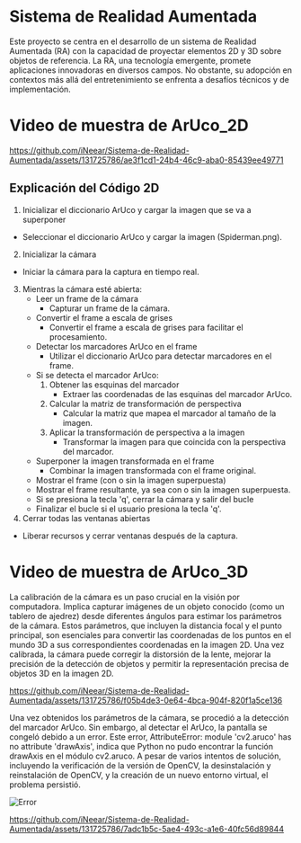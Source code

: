 # Sistema de Realidad Aumentada
Este proyecto se centra en el desarrollo de un sistema de Realidad Aumentada (RA) con la capacidad de proyectar elementos 2D y 3D sobre objetos de referencia. La RA, una tecnología emergente, promete aplicaciones innovadoras en diversos campos. No obstante, su adopción en contextos más allá del entretenimiento se enfrenta a desafíos técnicos y de implementación.

# Video de muestra de ArUco_2D

https://github.com/iNeear/Sistema-de-Realidad-Aumentada/assets/131725786/ae3f1cd1-24b4-46c9-aba0-85439ee49771

## Explicación del Código 2D
1. Inicializar el diccionario ArUco y cargar la imagen que se va a superponer
  - Seleccionar el diccionario ArUco y cargar la imagen (Spiderman.png).

2. Inicializar la cámara
  - Iniciar la cámara para la captura en tiempo real.

3. Mientras la cámara esté abierta:
   - Leer un frame de la cámara
     - Capturar un frame de la cámara.
   - Convertir el frame a escala de grises
     - Convertir el frame a escala de grises para facilitar el procesamiento.
   - Detectar los marcadores ArUco en el frame
     - Utilizar el diccionario ArUco para detectar marcadores en el frame.
   - Si se detecta el marcador ArUco:
     1. Obtener las esquinas del marcador
        - Extraer las coordenadas de las esquinas del marcador ArUco.
     2. Calcular la matriz de transformación de perspectiva
        - Calcular la matriz que mapea el marcador al tamaño de la imagen.
     3. Aplicar la transformación de perspectiva a la imagen
        - Transformar la imagen para que coincida con la perspectiva del marcador.
    - Superponer la imagen transformada en el frame
        - Combinar la imagen transformada con el frame original.
    - Mostrar el frame (con o sin la imagen superpuesta)
     - Mostrar el frame resultante, ya sea con o sin la imagen superpuesta.
    - Si se presiona la tecla 'q', cerrar la cámara y salir del bucle
     - Finalizar el bucle si el usuario presiona la tecla 'q'.
5. Cerrar todas las ventanas abiertas
  - Liberar recursos y cerrar ventanas después de la captura.

# Video de muestra de ArUco_3D

La calibración de la cámara es un paso crucial en la visión por computadora. Implica capturar imágenes de un objeto conocido (como un tablero de ajedrez) desde diferentes ángulos para estimar los parámetros de la cámara. Estos parámetros, que incluyen la distancia focal y el punto principal, son esenciales para convertir las coordenadas de los puntos en el mundo 3D a sus correspondientes coordenadas en la imagen 2D. Una vez calibrada, la cámara puede corregir la distorsión de la lente, mejorar la precisión de la detección de objetos y permitir la representación precisa de objetos 3D en la imagen 2D.

https://github.com/iNeear/Sistema-de-Realidad-Aumentada/assets/131725786/f05b4de3-0e64-4bca-904f-820f1a5ce136

Una vez obtenidos los parámetros de la cámara, se procedió a la detección del marcador ArUco. Sin embargo, al detectar el ArUco, la pantalla se congeló debido a un error. Este error, AttributeError: module 'cv2.aruco' has no attribute 'drawAxis', indica que Python no pudo encontrar la función drawAxis en el módulo cv2.aruco. A pesar de varios intentos de solución, incluyendo la verificación de la versión de OpenCV, la desinstalación y reinstalación de OpenCV, y la creación de un nuevo entorno virtual, el problema persistió. 

![Error](https://github.com/iNeear/Sistema-de-Realidad-Aumentada/assets/131725786/b1e587ce-e209-4415-b432-c0ce06e8eb15)

https://github.com/iNeear/Sistema-de-Realidad-Aumentada/assets/131725786/7adc1b5c-5ae4-493c-a1e6-40fc56d89844





